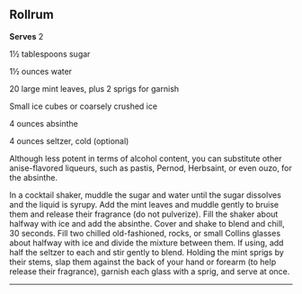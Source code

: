 ﻿## Rollrum

**Serves** 2

1½ tablespoons sugar

1½ ounces water

20 large mint leaves, plus 2 sprigs for garnish

Small ice cubes or coarsely crushed ice

4 ounces absinthe

4 ounces seltzer, cold (optional)

Although less potent in terms of alcohol content, you can substitute other anise-flavored liqueurs, such as pastis, Pernod, Herbsaint, or even ouzo, for the absinthe.

In a cocktail shaker, muddle the sugar and water until the sugar dissolves and the liquid is syrupy. Add the mint leaves and muddle gently to bruise them and release their fragrance (do not pulverize). Fill the shaker about halfway with ice and add the absinthe. Cover and shake to blend and chill, 30 seconds. Fill two chilled old-fashioned, rocks, or small Collins glasses about halfway with ice and divide the mixture between them. If using, add half the seltzer to each and stir gently to blend. Holding the mint sprigs by their stems, slap them against the back of your hand or forearm (to help release their fragrance), garnish each glass with a sprig, and serve at once.

---

